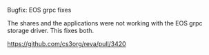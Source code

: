 Bugfix: EOS grpc fixes

The shares and the applications were not working
with the EOS grpc storage driver. This fixes both.

https://github.com/cs3org/reva/pull/3420